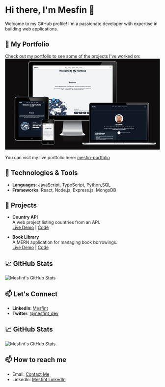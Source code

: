 # Hi there, I'm Mesfin 👋

Welcome to my GitHub profile! I'm a passionate developer with expertise in building web applications.

## 🚀 My Portfolio

Check out my portfolio to see some of the projects I've worked on:
![Portfolio Screenshot](https://github.com/mesfint/mesfint/blob/master/homePage-screen.png)

You can visit my live portfolio here: [mesfin-portfolio](https://mesfint-portfolio2.web.app/)

## 🔧 Technologies & Tools

- **Languages**: JavaScript, TypeScript, Python,SQL
- **Frameworks**: React, Node.js, Express.js, MongoDB

 

## 🌟 Projects

- **Country API**  
  A web project listing countries from an API.  
  [Live Demo](https://responsive-countries-rest-api.netlify.app/) | [Code](https://github.com/mesfint/frontend-challenges/tree/main/rest-countries-api)

- **Book Library**  
  A MERN application for managing book borrowings.  
  [Live Demo](https://booklibrary.demo) | [Code](https://github.com/mesfint/booklibrary)


## 📈 GitHub Stats

![Mesfint's GitHub Stats](https://github-readme-stats.vercel.app/api?username=mesfint&show_icons=true&theme=radical)

## 📫 Let's Connect

- **LinkedIn**: [Mesfint](https://linkedin.com/in/mesfint)
- **Twitter**: [@mesfint_dev](https://twitter.com/mesfint_dev)


## 📈 GitHub Stats

![Mesfint's GitHub Stats](https://github-readme-stats.vercel.app/api?username=mesfint&show_icons=true&theme=radical)

## 📫 How to reach me

- Email: [Contact Me](https://mesfint-portfolio2.web.app/)
- LinkedIn: [Mesfint LinkedIn](https://www.linkedin.com/in/mesfin/)
